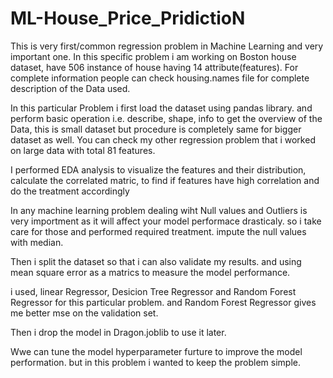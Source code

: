 # ML-House_Price_PridictioN
This is very first/common regression problem in Machine Learning and very important one.
In this specific problem i am working on Boston house dataset, have 506 instance of house having 14 attribute(features). For complete information people can check housing.names file for complete description of the 
Data used.

In this particular Problem i first load the dataset using pandas library.
and perform basic operation i.e. describe, shape, info to get the overview of the Data, this is small dataset but procedure is completely same for bigger dataset as well.
You can check my other regression problem that i worked on large data with total 81 features.

I performed EDA analysis to visualize the features and their distribution, calculate the correlated matric, to find if features have high correlation and do the treatment accordingly

In any machine learning problem dealing wiht Null values and Outliers is very importment as it will affect your model performace drasticaly.
so i take care for those and performed required treatment. impute the null values with median.

Then i split the dataset so that i can also validate my results. and using mean square error as a matrics to measure the model performance.

i used, linear Regressor, Desicion Tree Regressor and Random Forest Regressor for this particular problem. and Random Forest Regressor gives me better mse on the validation set.

Then i drop the model in Dragon.joblib to use it later.

Wwe can tune the model hyperparameter furture to improve the model performation. but in this problem i wanted to keep the problem simple.

